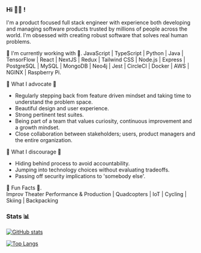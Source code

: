 <!--
**jbframe/jbframe** is a ✨ _special_ ✨ repository because its `README.md` (this file) appears on your GitHub profile.

Here are some ideas to get you started:

- 🔭 I’m currently working on ...
- 🌱 I’m currently learning ...
- 👯 I’m looking to collaborate on ...
- 🤔 I’m looking for help with ...
- 💬 Ask me about ...
- 📫 How to reach me: ...
- 😄 Pronouns: ...
- ⚡ Fun fact: ...
-->
### Hi 👨‍💻 !

I'm a product focused full stack engineer with experience both developing and managing software products trusted by millions of people across the world. I'm obsessed with creating robust software that solves real human problems.

🔭 I'm currently working with 🔭. 
JavaScript | TypeScript | Python | Java | TensorFlow | React | NextJS | Redux | Tailwind CSS | Node.js | Express | PostgreSQL | MySQL | MongoDB | Neo4j | Jest | CircleCI | Docker | AWS | NGINX | Raspberry Pi.

🌱 What I advocate 🌱
- Regularly stepping back from feature driven mindset and taking time to understand the problem space.
- Beautiful design and user experience.
- Strong pertinent test suites.
- Being part of a team that values curiosity, continuous improvement and a growth mindset.
- Close collaboration between stakeholders; users, product managers and the entire organization.

🤔 What I discourage 🤔
- Hiding behind process to avoid accountability.
- Jumping into technology choices without evaluating tradeoffs.
- Passing off security implications to 'somebody else'.

🎉 Fun Facts 🎉.  
Improv Theater Performance & Production | Quadcopters | IoT | Cycling | Skiing | Backpacking


### Stats 📊

[![GitHub stats](https://github-readme-stats.vercel.app/api?username=jbframe&layout=compact&theme=react&count_private=true)](https://github.com/anuraghazra/github-readme-stats)

[![Top Langs](https://github-readme-stats.vercel.app/api/top-langs/?username=jbframe&layout=compact&theme=react)](https://github.com/anuraghazra/github-readme-stats)
